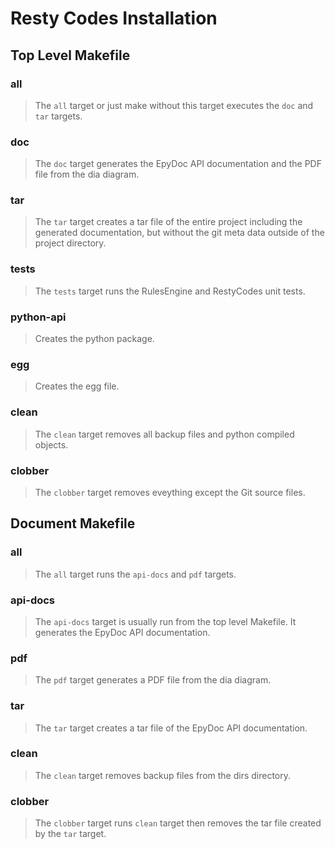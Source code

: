 Resty Codes Installation
========================

Top Level Makefile
------------------

### all

> The `all` target or just make without this target executes the `doc` and
`tar`  targets.

### doc

> The `doc` target generates the EpyDoc API documentation and the PDF file
from the dia diagram.

### tar

> The `tar` target creates a tar file of the entire project including the
generated documentation, but without the git meta data outside of the
project directory.

### tests

> The `tests` target runs the RulesEngine and RestyCodes unit tests.

### python-api

> Creates the python package.

### egg

> Creates the egg file.

### clean

> The `clean` target removes all backup files and python compiled objects.

### clobber

> The `clobber` target removes eveything except the Git source files.


Document Makefile
-----------------

### all

> The `all` target runs the `api-docs` and `pdf` targets.

### api-docs

> The `api-docs` target is usually run from the top level Makefile. It
generates the EpyDoc API documentation.

### pdf

> The `pdf` target generates a PDF file from the dia diagram.

### tar

> The `tar` target creates a tar file of the EpyDoc API documentation.

### clean

> The `clean` target removes backup files from the dirs directory.

### clobber

> The `clobber` target runs `clean` target then removes the tar file created 
by the `tar` target.
